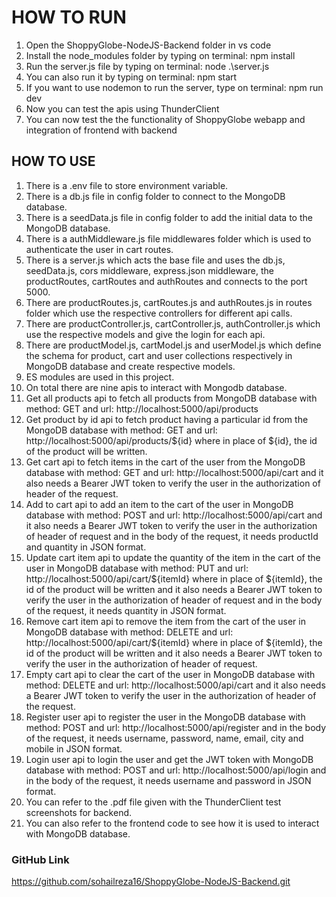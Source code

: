 # HOW TO RUN

1. Open the ShoppyGlobe-NodeJS-Backend folder in vs code
2. Install the node_modules folder by typing on terminal: npm install
3. Run the server.js file by typing on terminal: node .\server.js
4. You can also run it by typing on terminal: npm start
5. If you want to use nodemon to run the server, type on terminal: npm run dev
6. Now you can test the apis using ThunderClient
7. You can now test the the functionality of ShoppyGlobe webapp and integration of frontend with backend

## HOW TO USE

1. There is a .env file to store environment variable.
2. There is a db.js file in config folder to connect to the MongoDB database.
3. There is a seedData.js file in config folder to add the initial data to the MongoDB database.
4. There is a authMiddleware.js file middlewares folder which is used to authenticate the user in cart routes.
5. There is a server.js which acts the base file and uses the db.js, seedData.js, cors middleware, express.json middleware, the productRoutes, cartRoutes and authRoutes and connects to the port 5000.
6. There are productRoutes.js, cartRoutes.js and authRoutes.js in routes folder which use the respective controllers for different api calls.
7. There are productController.js, cartController.js, authController.js which use the respective models and give the login for each api.
8. There are productModel.js, cartModel.js and userModel.js which define the schema for product, cart and user collections respectively in MongoDB database and create respective models.
9. ES modules are used in this project.
10. On total there are nine apis to interact with Mongodb database.
11. Get all products api to fetch all products from MongoDB database with method: GET and url: http://localhost:5000/api/products
12. Get product by id api to fetch product having a particular id from the MongoDB database with method: GET and url: http://localhost:5000/api/products/${id} where in place of ${id}, the id of the product will be written.
13. Get cart api to fetch items in the cart of the user from the MongoDB database with method: GET and url: http://localhost:5000/api/cart and it also needs a Bearer JWT token to verify the user in the authorization of header of the request.
14. Add to cart api to add an item to the cart of the user in MongoDB database with method: POST and url: http://localhost:5000/api/cart and it also needs a Bearer JWT token to verify the user in the authorization of header of request and in the body of the request, it needs productId and quantity in JSON format.
15. Update cart item api to update the quantity of the item in the cart of the user in MongoDB database with method: PUT and url: http://localhost:5000/api/cart/${itemId} where in place of ${itemId}, the id of the product will be written and it also needs a Bearer JWT token to verify the user in the authorization of header of request and in the body of the request, it needs quantity in JSON format.
16. Remove cart item api to remove the item from the cart of the user in MongoDB database with method: DELETE and url: http://localhost:5000/api/cart/${itemId} where in place of ${itemId}, the id of the product will be written and it also needs a Bearer JWT token to verify the user in the authorization of header of request.
17. Empty cart api to clear the cart of the user in MongoDB database with method: DELETE and url: http://localhost:5000/api/cart and it also needs a Bearer JWT token to verify the user in the authorization of header of the request.
18. Register user api to register the user in the MongoDB database with method: POST and url: http://localhost:5000/api/register and in the body of the request, it needs username, password, name, email, city and mobile in JSON format.
19. Login user api to login the user and get the JWT token with MongoDB database with method: POST and url: http://localhost:5000/api/login and in the body of the request, it needs username and password in JSON format. 
20. You can refer to the .pdf file given with the ThunderClient test screenshots for backend.
21. You can also refer to the frontend code to see how it is used to interact with MongoDB database.

### GitHub Link
https://github.com/sohailreza16/ShoppyGlobe-NodeJS-Backend.git